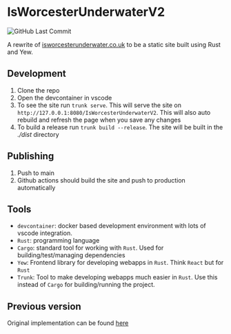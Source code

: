 # IsWorcesterUnderwaterV2

![GitHub Last Commit](https://img.shields.io/github/last-commit/brstrutt/IsWorcesterUnderwaterV2?logo=github)

A rewrite of [isworcesterunderwater.co.uk](https://isworcesterunderwater.co.uk) to be a static site built using Rust and Yew.

## Development

1. Clone the repo
2. Open the devcontainer in vscode
3. To see the site run `trunk serve`. This will serve the site on `http://127.0.0.1:8080/IsWorcesterUnderwaterV2`. This will also auto rebuild and refresh the page when you save any changes
4. To build a release run `trunk build --release`. The site will be built in the *./dist* directory

## Publishing

1. Push to main
2. Github actions should build the site and push to production automatically

## Tools

- `devcontainer`: docker based development environment with lots of vscode integration.
- `Rust`: programming language
- `Cargo`: standard tool for working with `Rust`. Used for building/test/managing dependencies
- `Yew`: Frontend library for developing webapps in `Rust`. Think `React` but for `Rust`
- `Trunk`: Tool to make developing webapps much easier in `Rust`. Use this instead of `Cargo` for building/running the project.

## Previous version

Original implementation can be found [here](https://github.com/brstrutt/IsWorcesterUnderwater)
